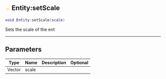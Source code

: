 ## ![shared](.gitbook/assets/shared.png) Entity:setScale


```lua
void Entity:setScale(scale)
```

Sets the scale of the ent


------
## Parameters

| Type   | Name | Description              | Optional |
| ------ | ---- | ------------------------ | -------: |
| Vector | scale |  |  |


